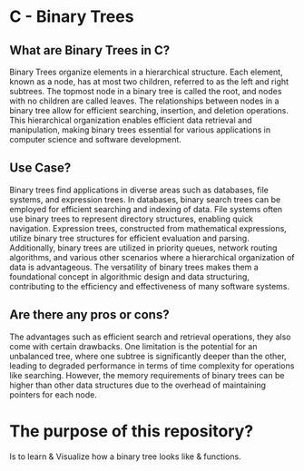 # C - Binary Trees

## What are Binary Trees in C?
Binary Trees organize elements in a hierarchical structure. Each element, known as a node, has at most two children, referred to as the left and right subtrees. The topmost node in a binary tree is called the root, and nodes with no children are called leaves. The relationships between nodes in a binary tree allow for efficient searching, insertion, and deletion operations.
This hierarchical organization enables efficient data retrieval and manipulation, making binary trees essential for various applications in computer science and software development.

## Use Case?
Binary trees find applications in diverse areas such as databases, file systems, and expression trees. In databases, binary search trees can be employed for efficient searching and indexing of data. File systems often use binary trees to represent directory structures, enabling quick navigation. Expression trees, constructed from mathematical expressions, utilize binary tree structures for efficient evaluation and parsing. Additionally, binary trees are utilized in priority queues, network routing algorithms, and various other scenarios where a hierarchical organization of data is advantageous. The versatility of binary trees makes them a foundational concept in algorithmic design and data structuring, contributing to the efficiency and effectiveness of many software systems.

## Are there any pros or cons?
The advantages such as efficient search and retrieval operations, they also come with certain drawbacks. One limitation is the potential for an unbalanced tree, where one subtree is significantly deeper than the other, leading to degraded performance in terms of time complexity for operations like searching.
However, the memory requirements of binary trees can be higher than other data structures due to the overhead of maintaining pointers for each node.

# The purpose of this repository?
Is to learn & Visualize how a binary tree looks like & functions.
